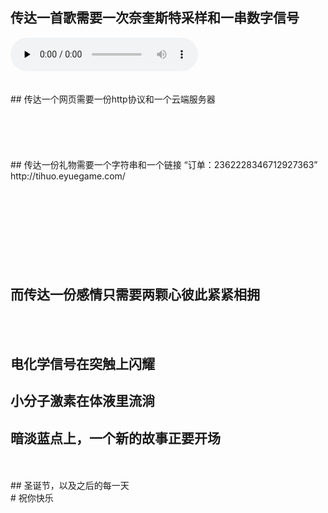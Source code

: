 <br/>
<br/>
<br/>
<br/>
<br/>

## 传达一首歌需要一次奈奎斯特采样和一串数字信号
<audio id="audio" controls="" preload="none">
      <source id="mp3" src="TheWonderOfYou.mp3">
</audio>
<br/>
<br/>
<br/>
## 传达一个网页需要一份http协议和一个云端服务器
<br/>
<br/>
<br/>
<br/>
<br/>
<br/>
## 传达一份礼物需要一个字符串和一个链接
“订单：2362228346712927363”
http://tihuo.eyuegame.com/
<br/>
<br/>
<br/>
<br/>
<br/>
<br/>
<br/>
<br/>
<br/>

## 而传达一份感情只需要两颗心彼此紧紧相拥
<br/>
<br/>

## 电化学信号在突触上闪耀
## 小分子激素在体液里流淌
## 暗淡蓝点上，一个新的故事正要开场
<br/>
<br/>
## 圣诞节，以及之后的每一天
<br/>
# 祝你快乐

